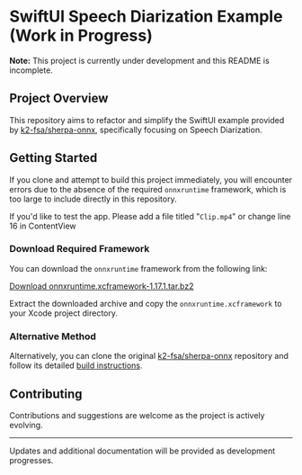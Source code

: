 # SwiftUI Speech Diarization Example (Work in Progress)

**Note:** This project is currently under development and this README is incomplete.

## Project Overview

This repository aims to refactor and simplify the SwiftUI example provided by [k2-fsa/sherpa-onnx](https://github.com/k2-fsa/sherpa-onnx), specifically focusing on Speech Diarization.

## Getting Started

If you clone and attempt to build this project immediately, you will encounter errors due to the absence of the required `onnxruntime` framework, which is too large to include directly in this repository.

If you'd like to test the app. Please add a file titled "`Clip.mp4`" or change line 16 in ContentView


### Download Required Framework

You can download the `onnxruntime` framework from the following link:

[Download onnxruntime.xcframework-1.17.1.tar.bz2](https://github.com/csukuangfj/onnxruntime-libs/releases/download/v1.17.1/onnxruntime.xcframework-1.17.1.tar.bz2)

Extract the downloaded archive and copy the `onnxruntime.xcframework` to your Xcode project directory.

### Alternative Method

Alternatively, you can clone the original [k2-fsa/sherpa-onnx](https://github.com/k2-fsa/sherpa-onnx) repository and follow its detailed [build instructions](https://k2-fsa.github.io/sherpa/onnx/ios/build-sherpa-onnx-swift.html).

## Contributing

Contributions and suggestions are welcome as the project is actively evolving.

---

Updates and additional documentation will be provided as development progresses.
